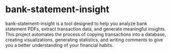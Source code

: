 # bank-statement-insight
bank-statement-insight is a tool designed to help you analyze bank statement PDFs, extract transaction data, and generate meaningful insights. This project automates the process of copying transactions into a database, creating visualizations, generating statistics, and writing comments to give you a better understanding of your financial habits.
